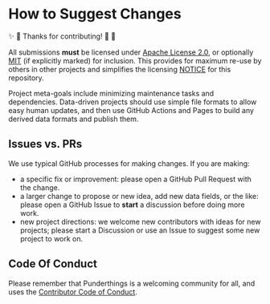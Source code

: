 # How to Suggest Changes

:sparkles: :tada: Thanks for contributing! :tada: :star2:

All submissions **must** be licensed under [Apache License 2.0](http://www.apache.org/licenses/LICENSE-2.0.html), or optionally [MIT](https://spdx.org/licenses/MIT) (if explicitly marked) for inclusion.  This provides for maximum re-use by others in other projects and simplifies the licensing [NOTICE](NOTICE) for this repository.

Project meta-goals include minimizing maintenance tasks and dependencies.  Data-driven projects should use simple file formats to allow easy human updates, and then use GitHub Actions and Pages to build any derived data formats and publish them.

## Issues vs. PRs

We use typical GitHub processes for making changes.  If you are making:
-  a specific fix or improvement: please open a GitHub Pull Request with the change.
-  a larger change to propose or new idea, add new data fields, or the like: please open a GitHub Issue to **start** a discussion before doing more work.
-  new project directions: we welcome new contributors with ideas for new projects; please start a Discussion or use an Issue to suggest some new project to work on.

## Code Of Conduct

Please remember that Punderthings is a welcoming community for all, and uses the [Contributor Code of Conduct](CODE_OF_CONDUCT.md).  
